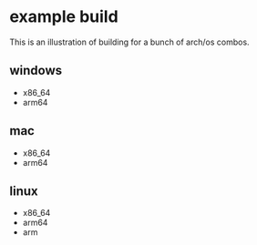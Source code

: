 # example build

This is an illustration of building for a bunch of arch/os combos.

## windows

- x86_64
- arm64

## mac

- x86_64
- arm64

## linux

- x86_64
- arm64
- arm


